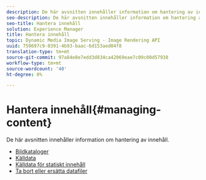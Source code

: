```yaml
---
description: De här avsnitten innehåller information om hantering av innehåll.
seo-description: De här avsnitten innehåller information om hantering av innehåll.
seo-title: Hantera innehåll
solution: Experience Manager
title: Hantera innehåll
topic: Dynamic Media Image Serving - Image Rendering API
uuid: 759697c9-0391-4b93-baac-6d153aed04f8
translation-type: tm+mt
source-git-commit: 97a84e8e7edd3d834ca42069eae7c09c00d57938
workflow-type: tm+mt
source-wordcount: '40'
ht-degree: 0%

---
```



# Hantera innehåll{#managing-content}

De här avsnitten innehåller information om hantering av innehåll.

* [Bildkataloger](c-image-catalogs.md)
* [Källdata](r-source-data.md)
* [Källdata för statiskt innehåll](c-static-content-source-data.md)
* [Ta bort eller ersätta datafiler](c-deleting-or-replacing-data-files.md)
